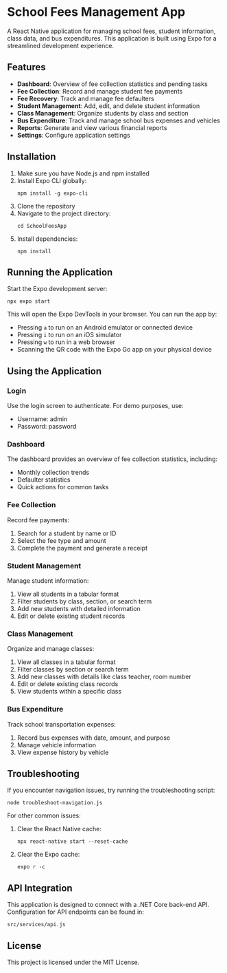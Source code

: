 # School Fees Management App

A React Native application for managing school fees, student information, class data, and bus expenditures. This application is built using Expo for a streamlined development experience.

## Features

- **Dashboard**: Overview of fee collection statistics and pending tasks
- **Fee Collection**: Record and manage student fee payments
- **Fee Recovery**: Track and manage fee defaulters
- **Student Management**: Add, edit, and delete student information
- **Class Management**: Organize students by class and section
- **Bus Expenditure**: Track and manage school bus expenses and vehicles
- **Reports**: Generate and view various financial reports
- **Settings**: Configure application settings

## Installation

1. Make sure you have Node.js and npm installed
2. Install Expo CLI globally:
   ```
   npm install -g expo-cli
   ```
3. Clone the repository
4. Navigate to the project directory:
   ```
   cd SchoolFeesApp
   ```
5. Install dependencies:
   ```
   npm install
   ```

## Running the Application

Start the Expo development server:

```
npx expo start
```

This will open the Expo DevTools in your browser. You can run the app by:

- Pressing `a` to run on an Android emulator or connected device
- Pressing `i` to run on an iOS simulator
- Pressing `w` to run in a web browser
- Scanning the QR code with the Expo Go app on your physical device

## Using the Application

### Login

Use the login screen to authenticate. For demo purposes, use:
- Username: admin
- Password: password

### Dashboard

The dashboard provides an overview of fee collection statistics, including:
- Monthly collection trends
- Defaulter statistics 
- Quick actions for common tasks

### Fee Collection

Record fee payments:
1. Search for a student by name or ID
2. Select the fee type and amount
3. Complete the payment and generate a receipt

### Student Management

Manage student information:
1. View all students in a tabular format
2. Filter students by class, section, or search term
3. Add new students with detailed information
4. Edit or delete existing student records

### Class Management

Organize and manage classes:
1. View all classes in a tabular format
2. Filter classes by section or search term
3. Add new classes with details like class teacher, room number
4. Edit or delete existing class records
5. View students within a specific class

### Bus Expenditure

Track school transportation expenses:
1. Record bus expenses with date, amount, and purpose
2. Manage vehicle information
3. View expense history by vehicle

## Troubleshooting

If you encounter navigation issues, try running the troubleshooting script:

```
node troubleshoot-navigation.js
```

For other common issues:

1. Clear the React Native cache:
   ```
   npx react-native start --reset-cache
   ```

2. Clear the Expo cache:
   ```
   expo r -c
   ```

## API Integration

This application is designed to connect with a .NET Core back-end API. Configuration for API endpoints can be found in:
```
src/services/api.js
```

## License

This project is licensed under the MIT License.
